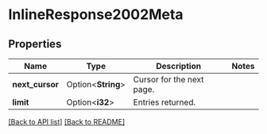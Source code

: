 # InlineResponse2002Meta

## Properties

Name | Type | Description | Notes
------------ | ------------- | ------------- | -------------
**next_cursor** | Option<**String**> | Cursor for the next page. | 
**limit** | Option<**i32**> | Entries returned. | 

[[Back to API list]](../README.md#documentation-for-api-endpoints) [[Back to README]](../README.md)


